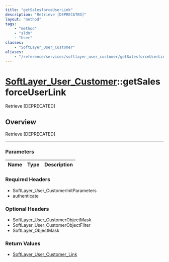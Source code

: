 ```yaml
---
title: "getSalesforceUserLink"
description: "Retrieve [DEPRECATED]"
layout: "method"
tags:
    - "method"
    - "sldn"
    - "User"
classes:
    - "SoftLayer_User_Customer"
aliases:
    - "/reference/services/softlayer_user_customer/getSalesforceUserLink"
---
```

# [SoftLayer_User_Customer](/reference/services/SoftLayer_User_Customer)::getSalesforceUserLink


Retrieve [DEPRECATED]


## Overview 
Retrieve [DEPRECATED]

-----

### Parameters 
|Name | Type | Description |
| --- | --- | --- |


### Required Headers
* SoftLayer_User_CustomerInitParameters
* authenticate


### Optional Headers
* SoftLayer_User_CustomerObjectMask
* SoftLayer_User_CustomerObjectFilter
* SoftLayer_ObjectMask

### Return Values
* <a href='/reference/datatypes/SoftLayer_User_Customer_Link'>SoftLayer_User_Customer_Link </a>




